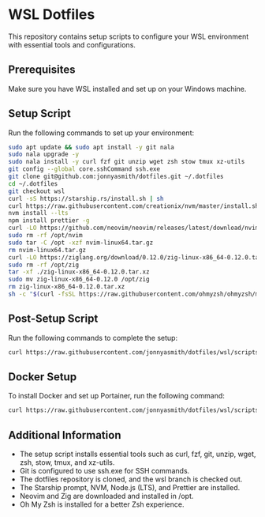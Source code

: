 # WSL Dotfiles

This repository contains setup scripts to configure your WSL environment with essential tools and configurations.

## Prerequisites

Make sure you have WSL installed and set up on your Windows machine.

## Setup Script

Run the following commands to set up your environment:

```bash
sudo apt update && sudo apt install -y git nala
sudo nala upgrade -y
sudo nala install -y curl fzf git unzip wget zsh stow tmux xz-utils
git config --global core.sshCommand ssh.exe
git clone git@github.com:jonnyasmith/dotfiles.git ~/.dotfiles
cd ~/.dotfiles
git checkout wsl
curl -sS https://starship.rs/install.sh | sh
curl https://raw.githubusercontent.com/creationix/nvm/master/install.sh | bash
nvm install --lts
npm install prettier -g
curl -LO https://github.com/neovim/neovim/releases/latest/download/nvim-linux64.tar.gz
sudo rm -rf /opt/nvim
sudo tar -C /opt -xzf nvim-linux64.tar.gz
rm nvim-linux64.tar.gz
curl -LO https://ziglang.org/download/0.12.0/zig-linux-x86_64-0.12.0.tar.xz
sudo rm -rf /opt/zig
tar -xf ./zig-linux-x86_64-0.12.0.tar.xz
sudo mv zig-linux-x86_64-0.12.0 /opt/zig
rm zig-linux-x86_64-0.12.0.tar.xz
sh -c "$(curl -fsSL https://raw.githubusercontent.com/ohmyzsh/ohmyzsh/master/tools/install.sh)"
```

## Post-Setup Script

Run the following commands to complete the setup:

```bash
curl https://raw.githubusercontent.com/jonnyasmith/dotfiles/wsl/scripts/post-setup.sh | bash
```

## Docker Setup

To install Docker and set up Portainer, run the following command:

```bash
curl https://raw.githubusercontent.com/jonnyasmith/dotfiles/wsl/scripts/docker.sh | bash
```

## Additional Information

- The setup script installs essential tools such as curl, fzf, git, unzip, wget, zsh, stow, tmux, and xz-utils.
- Git is configured to use ssh.exe for SSH commands.
- The dotfiles repository is cloned, and the wsl branch is checked out.
- The Starship prompt, NVM, Node.js (LTS), and Prettier are installed.
- Neovim and Zig are downloaded and installed in /opt.
- Oh My Zsh is installed for a better Zsh experience.
